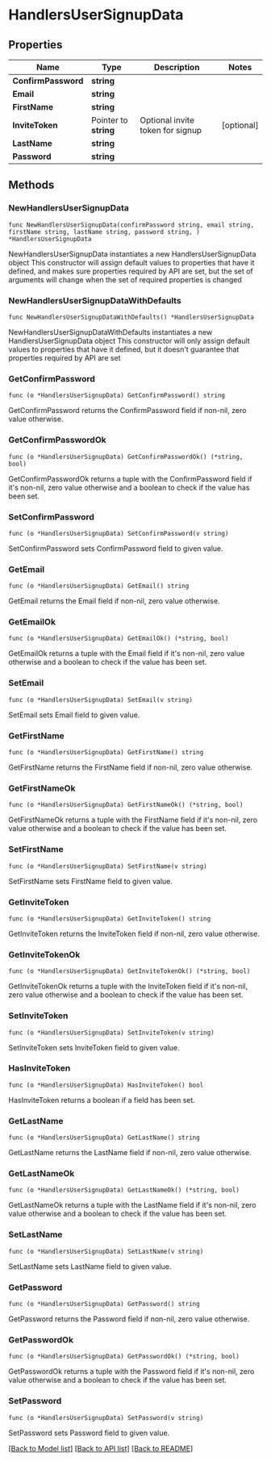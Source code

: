 # HandlersUserSignupData

## Properties

Name | Type | Description | Notes
------------ | ------------- | ------------- | -------------
**ConfirmPassword** | **string** |  | 
**Email** | **string** |  | 
**FirstName** | **string** |  | 
**InviteToken** | Pointer to **string** | Optional invite token for signup | [optional] 
**LastName** | **string** |  | 
**Password** | **string** |  | 

## Methods

### NewHandlersUserSignupData

`func NewHandlersUserSignupData(confirmPassword string, email string, firstName string, lastName string, password string, ) *HandlersUserSignupData`

NewHandlersUserSignupData instantiates a new HandlersUserSignupData object
This constructor will assign default values to properties that have it defined,
and makes sure properties required by API are set, but the set of arguments
will change when the set of required properties is changed

### NewHandlersUserSignupDataWithDefaults

`func NewHandlersUserSignupDataWithDefaults() *HandlersUserSignupData`

NewHandlersUserSignupDataWithDefaults instantiates a new HandlersUserSignupData object
This constructor will only assign default values to properties that have it defined,
but it doesn't guarantee that properties required by API are set

### GetConfirmPassword

`func (o *HandlersUserSignupData) GetConfirmPassword() string`

GetConfirmPassword returns the ConfirmPassword field if non-nil, zero value otherwise.

### GetConfirmPasswordOk

`func (o *HandlersUserSignupData) GetConfirmPasswordOk() (*string, bool)`

GetConfirmPasswordOk returns a tuple with the ConfirmPassword field if it's non-nil, zero value otherwise
and a boolean to check if the value has been set.

### SetConfirmPassword

`func (o *HandlersUserSignupData) SetConfirmPassword(v string)`

SetConfirmPassword sets ConfirmPassword field to given value.


### GetEmail

`func (o *HandlersUserSignupData) GetEmail() string`

GetEmail returns the Email field if non-nil, zero value otherwise.

### GetEmailOk

`func (o *HandlersUserSignupData) GetEmailOk() (*string, bool)`

GetEmailOk returns a tuple with the Email field if it's non-nil, zero value otherwise
and a boolean to check if the value has been set.

### SetEmail

`func (o *HandlersUserSignupData) SetEmail(v string)`

SetEmail sets Email field to given value.


### GetFirstName

`func (o *HandlersUserSignupData) GetFirstName() string`

GetFirstName returns the FirstName field if non-nil, zero value otherwise.

### GetFirstNameOk

`func (o *HandlersUserSignupData) GetFirstNameOk() (*string, bool)`

GetFirstNameOk returns a tuple with the FirstName field if it's non-nil, zero value otherwise
and a boolean to check if the value has been set.

### SetFirstName

`func (o *HandlersUserSignupData) SetFirstName(v string)`

SetFirstName sets FirstName field to given value.


### GetInviteToken

`func (o *HandlersUserSignupData) GetInviteToken() string`

GetInviteToken returns the InviteToken field if non-nil, zero value otherwise.

### GetInviteTokenOk

`func (o *HandlersUserSignupData) GetInviteTokenOk() (*string, bool)`

GetInviteTokenOk returns a tuple with the InviteToken field if it's non-nil, zero value otherwise
and a boolean to check if the value has been set.

### SetInviteToken

`func (o *HandlersUserSignupData) SetInviteToken(v string)`

SetInviteToken sets InviteToken field to given value.

### HasInviteToken

`func (o *HandlersUserSignupData) HasInviteToken() bool`

HasInviteToken returns a boolean if a field has been set.

### GetLastName

`func (o *HandlersUserSignupData) GetLastName() string`

GetLastName returns the LastName field if non-nil, zero value otherwise.

### GetLastNameOk

`func (o *HandlersUserSignupData) GetLastNameOk() (*string, bool)`

GetLastNameOk returns a tuple with the LastName field if it's non-nil, zero value otherwise
and a boolean to check if the value has been set.

### SetLastName

`func (o *HandlersUserSignupData) SetLastName(v string)`

SetLastName sets LastName field to given value.


### GetPassword

`func (o *HandlersUserSignupData) GetPassword() string`

GetPassword returns the Password field if non-nil, zero value otherwise.

### GetPasswordOk

`func (o *HandlersUserSignupData) GetPasswordOk() (*string, bool)`

GetPasswordOk returns a tuple with the Password field if it's non-nil, zero value otherwise
and a boolean to check if the value has been set.

### SetPassword

`func (o *HandlersUserSignupData) SetPassword(v string)`

SetPassword sets Password field to given value.



[[Back to Model list]](../README.md#documentation-for-models) [[Back to API list]](../README.md#documentation-for-api-endpoints) [[Back to README]](../README.md)



